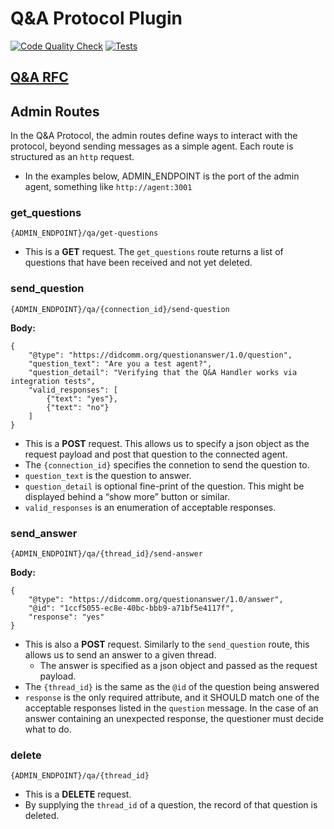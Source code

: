 # Q&A Protocol Plugin

[![Code Quality Check](https://github.com/Indicio-tech/acapy-plugin-qa/actions/workflows/code-quality-check.yml/badge.svg)](https://github.com/Indicio-tech/acapy-plugin-qa/actions/workflows/code-quality-check.yml)
[![Tests](https://github.com/Indicio-tech/acapy-plugin-qa/actions/workflows/tests.yml/badge.svg)](https://github.com/Indicio-tech/acapy-plugin-qa/actions/workflows/tests.yml)

## [**Q&A RFC**](https://github.com/hyperledger/aries-rfcs/blob/main/features/0113-question-answer/README.md)

## Admin Routes
In the Q&A Protocol, the admin routes define ways to interact with the protocol, beyond sending messages as a simple agent. Each route is structured as an `http` request.

- In the examples below, ADMIN_ENDPOINT is the port of the admin agent, something like `http://agent:3001`

### get_questions
`{ADMIN_ENDPOINT}/qa/get-questions`

- This is a **GET** request. The `get_questions` route returns a list of questions that have been received and not yet deleted.

### send_question
`{ADMIN_ENDPOINT}/qa/{connection_id}/send-question`

**Body:**
```json=
{
    "@type": "https://didcomm.org/questionanswer/1.0/question",
    "question_text": "Are you a test agent?",
    "question_detail": "Verifying that the Q&A Handler works via integration tests",
    "valid_responses": [
        {"text": "yes"}, 
        {"text": "no"}
    ]
}
```
- This is a **POST** request. This allows us to specify a json object as the request payload and post that question to the connected agent.
- The `{connection_id}` specifies the connetion to send the question to.
- `question_text` is the question to answer.
- `question_detail`  is optional fine-print of the question. This might be displayed behind a “show more” button or similar.
- `valid_responses` is an enumeration of acceptable responses.

### send_answer
`{ADMIN_ENDPOINT}/qa/{thread_id}/send-answer`

**Body:**
```json=
{
    "@type": "https://didcomm.org/questionanswer/1.0/answer",
    "@id": "1ccf5055-ec8e-40bc-bbb9-a71bf5e4117f",
    "response": "yes"
}
```
- This is also a **POST** request. Similarly to the `send_question` route, this allows us to send an answer to a given thread. 
    - The answer is specified as a json object and passed as the request payload.
- The `{thread_id}` is the same as the `@id` of the question being answered 
- `response` is the only required attribute, and it SHOULD match one of the acceptable responses listed in the `question` message. In the case of an answer containing an unexpected response, the questioner must decide what to do.


### delete
`{ADMIN_ENDPOINT}/qa/{thread_id}`
- This is a **DELETE** request. 
- By supplying the `thread_id` of a question, the record of that question is deleted. 

